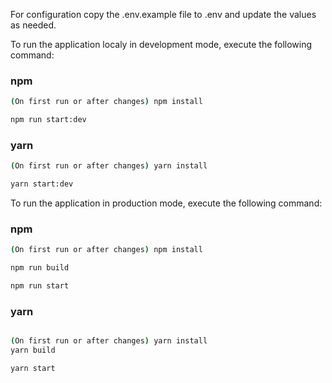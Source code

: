 For configuration copy the .env.example file to .env and update the values as needed.

To run the application localy in development mode, execute the following command:

### npm

```bash
(On first run or after changes) npm install

npm run start:dev
```

### yarn

```bash
(On first run or after changes) yarn install

yarn start:dev
```

To run the application in production mode, execute the following command:

### npm

```bash
(On first run or after changes) npm install

npm run build

npm run start
```

### yarn

```bash

(On first run or after changes) yarn install
yarn build

yarn start
```
